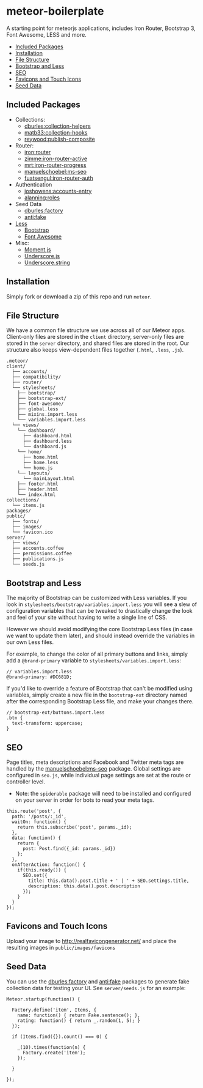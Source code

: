# meteor-boilerplate

A starting point for meteorjs applications, includes Iron Router, Bootstrap 3, Font Awesome, LESS and more.

* [Included Packages](#included-packages)
* [Installation](#installation)
* [File Structure](#file-structure)
* [Bootstrap and Less](#bootstrap-and-less)
* [SEO](#seo)
* [Favicons and Touch Icons](#favicons-and-touch-icons)
* [Seed Data](#seed-data)

## <a name="included-packages"></a> Included Packages

* Collections:
  * [dburles:collection-helpers](https://github.com/dburles/meteor-collection-helpers)
  * [matb33:collection-hooks](https://github.com/matb33/meteor-collection-hooks)
  * [reywood:publish-composite](https://github.com/englue/meteor-publish-composite)
* Router:
  * [iron:router](https://github.com/EventedMind/iron-router)
  * [zimme:iron-router-active](https://github.com/zimme/meteor-iron-router-active)
  * [mrt:iron-router-progress](https://github.com/Multiply/iron-router-progress/)
  * [manuelschoebel:ms-seo](https://github.com/DerMambo/ms-seo)
  * [fuatsengul:iron-router-auth](https://github.com/XpressiveCode/iron-router-auth)
* Authentication
  * [joshowens:accounts-entry](https://github.com/Differential/accounts-entry/)
  * [alanning:roles](https://github.com/alanning/meteor-roles)
* Seed Data
  * [dburles:factory](https://github.com/percolatestudio/meteor-factory)
  * [anti:fake](https://github.com/anticoders/meteor-fake/)
* [Less](http://lesscss.org)
  * [Bootstrap](http://getbootstrap.com)
  * [Font Awesome](http://fontawesome.io)
* Misc:
  * [Moment.js](http://momentjs.com/)
  * [Underscore.js](http://underscorejs.org/)
  * [Underscore.string](http://epeli.github.io/underscore.string/)

## <a name="installation"></a> Installation

Simply fork or download a zip of this repo and run `meteor`.

## <a name="file-structure"></a> File Structure

We have a common file structure we use across all of our Meteor apps. Client-only files are stored in the `client` directory, server-only files are stored in the `server` directory, and shared files are stored in the root. Our structure also keeps view-dependent files together (`.html`, `.less`, `.js`).

```
.meteor/
client/
  ├── accounts/
  ├── compatibility/
  ├── router/
  └── stylesheets/
    ├── bootstrap/
    ├── bootstrap-ext/
    ├── font-awesome/
    ├── global.less
    ├── mixins.import.less
    └── variables.import.less
  └── views/
    └── dashboard/
      ├── dashboard.html
      ├── dashboard.less
      └── dashboard.js
    └── home/
      ├── home.html
      ├── home.less
      └── home.js
    └── layouts/
      └── mainLayout.html
    ├── footer.html
    ├── header.html
    └── index.html
collections/
  └── items.js
packages/
public/
  ├── fonts/
  ├── images/
  └── favicon.ico
server/
  ├── views/
  ├── accounts.coffee
  ├── permissions.coffee
  ├── publications.js
  └── seeds.js
```

## <a name="bootstrap-and-less"></a> Bootstrap and Less

The majority of Bootstrap can be customized with Less variables. If you look in `stylesheets/bootstrap/variables.import.less` you will see a slew of configuration variables that can be tweaked to drastically change the look and feel of your site without having to write a single line of CSS.

However we should avoid modifying the core Bootstrap Less files (in case we want to update them later), and should instead override the variables in our own Less files.

For example, to change the color of all primary buttons and links, simply add a `@brand-primary` variable to `stylesheets/variables.import.less`:

```
// variables.import.less
@brand-primary: #DC681D;
```

If you'd like to override a feature of Bootstrap that can't be modified using variables, simply create a new file in the `bootstrap-ext` directory named after the corresponding Bootstrap Less file, and make your changes there.

```
// bootstrap-ext/buttons.import.less
.btn {
  text-transform: uppercase;
}
```


## <a name="seo"></a> SEO

Page titles, meta descriptions and Facebook and Twitter meta tags are handled by the [manuelschoebel:ms-seo](https://github.com/DerMambo/ms-seo) package. Global settings are configured in `seo.js`, while individual page settings are set at the route or controller level.

* Note: the `spiderable` package will need to be installed and configured on your server in order for bots to read your meta tags.

```
this.route('post', {
  path: '/posts/:_id',
  waitOn: function() {
    return this.subscribe('post', params._id);
  },
  data: function() {
    return {
      post: Post.find({_id: params._id})
    };
  },
  onAfterAction: function() {
    if(this.ready()) {
      SEO.set({
        title: this.data().post.title + ' | ' + SEO.settings.title,
        description: this.data().post.description
      });
    }
  }
});
```

## <a name="favicons-and-touch-icons"></a> Favicons and Touch Icons

Upload your image to http://realfavicongenerator.net/ and place the resulting images in `public/images/favicons`

## Seed Data

You can use the [dburles:factory](https://github.com/percolatestudio/meteor-factory) and [anti:fake](https://github.com/anticoders/meteor-fake/) packages to generate fake collection data for testing your UI. See `server/seeds.js` for an example:

```
Meteor.startup(function() {

  Factory.define('item', Items, {
    name: function() { return Fake.sentence(); },
    rating: function() { return _.random(1, 5); }
  });

  if (Items.find({}).count() === 0) {

    _(10).times(function(n) {
      Factory.create('item');
    });

  }

});

```
